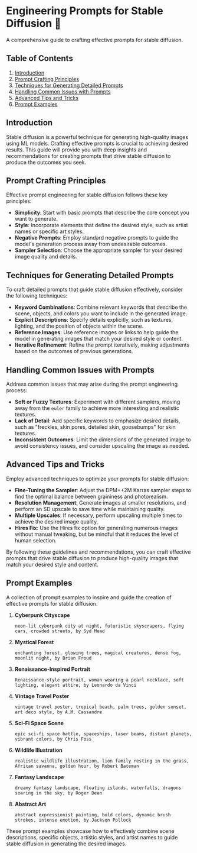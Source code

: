 # Engineering Prompts for Stable Diffusion 📝

A comprehensive guide to crafting effective prompts for stable diffusion.

## Table of Contents

1. [Introduction](#introduction)
2. [Prompt Crafting Principles](#prompt-crafting-principles)
3. [Techniques for Generating Detailed Prompts](#techniques-for-generating-detailed-prompts)
4. [Handling Common Issues with Prompts](#handling-common-issues-with-prompts)
5. [Advanced Tips and Tricks](#advanced-tips-and-tricks)
6. [Prompt Examples](#prompt-examples)

## Introduction

Stable diffusion is a powerful technique for generating high-quality images using ML models. Crafting effective prompts is crucial to achieving desired results. This guide will provide you with deep insights and recommendations for creating prompts that drive stable diffusion to produce the outcomes you seek.

## Prompt Crafting Principles

Effective prompt engineering for stable diffusion follows these key principles:

- **Simplicity**: Start with basic prompts that describe the core concept you want to generate.
- **Style**: Incorporate elements that define the desired style, such as artist names or specific art styles.
- **Negative Prompts**: Employ standard negative prompts to guide the model's generation process away from undesirable outcomes.
- **Sampler Selection**: Choose the appropriate sampler for your desired image quality and details.

## Techniques for Generating Detailed Prompts

To craft detailed prompts that guide stable diffusion effectively, consider the following techniques:

- **Keyword Combinations**: Combine relevant keywords that describe the scene, objects, and colors you want to include in the generated image.
- **Explicit Descriptions**: Specify details explicitly, such as textures, lighting, and the position of objects within the scene.
- **Reference Images**: Use reference images or links to help guide the model in generating images that match your desired style or content.
- **Iterative Refinement**: Refine the prompt iteratively, making adjustments based on the outcomes of previous generations.

## Handling Common Issues with Prompts

Address common issues that may arise during the prompt engineering process:

- **Soft or Fuzzy Textures**: Experiment with different samplers, moving away from the `euler` family to achieve more interesting and realistic textures.
- **Lack of Detail**: Add specific keywords to emphasize desired details, such as "freckles, skin pores, detailed skin, goosebumps" for skin textures.
- **Inconsistent Outcomes**: Limit the dimensions of the generated image to avoid consistency issues, and consider upscaling the image as needed.

## Advanced Tips and Tricks

Employ advanced techniques to optimize your prompts for stable diffusion:

- **Fine-Tuning the Sampler**: Adjust the DPM++2M Karras sampler steps to find the optimal balance between graininess and photorealism.
- **Resolution Management**: Generate images at smaller resolutions, and perform an SD upscale to save time while maintaining quality.
- **Multiple Upscales**: If necessary, perform upscaling multiple times to achieve the desired image quality.
- **Hires Fix**: Use the Hires fix option for generating numerous images without manual tweaking, but be mindful that it reduces the level of human selection.

By following these guidelines and recommendations, you can craft effective prompts that drive stable diffusion to produce high-quality images that match your desired style and content.

## Prompt Examples

A collection of prompt examples to inspire and guide the creation of effective prompts for stable diffusion.

1. **Cyberpunk Cityscape**

   ```
   neon-lit cyberpunk city at night, futuristic skyscrapers, flying cars, crowded streets, by Syd Mead
   ```

2. **Mystical Forest**

   ```
   enchanting forest, glowing trees, magical creatures, dense fog, moonlit night, by Brian Froud
   ```

3. **Renaissance-Inspired Portrait**

   ```
   Renaissance-style portrait, woman wearing a pearl necklace, soft lighting, elegant attire, by Leonardo da Vinci
   ```

4. **Vintage Travel Poster**

   ```
   vintage travel poster, tropical beach, palm trees, golden sunset, art deco style, by A.M. Cassandre
   ```

5. **Sci-Fi Space Scene**

   ```
   epic sci-fi space battle, spaceships, laser beams, distant planets, vibrant colors, by Chris Foss
   ```

6. **Wildlife Illustration**

   ```
   realistic wildlife illustration, lion family resting in the grass, African savanna, golden hour, by Robert Bateman
   ```

7. **Fantasy Landscape**

   ```
   dreamy fantasy landscape, floating islands, waterfalls, dragons soaring in the sky, by Roger Dean
   ```

8. **Abstract Art**

   ```
   abstract expressionist painting, bold colors, dynamic brush strokes, intense emotion, by Jackson Pollock
   ```

These prompt examples showcase how to effectively combine scene descriptions, specific objects, artistic styles, and artist names to guide stable diffusion in generating the desired images.
